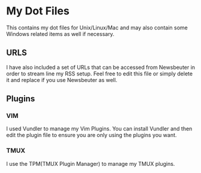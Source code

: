 # My Dot Files

This contains my dot files for Unix/Linux/Mac and may also contain
some Windows related items as well if necessary.

## URLS
I have also included a set of URLs that can be accessed from Newsbeuter in
order to stream line my RSS setup. Feel free to edit this file or simply delete
it and replace if you use Newsbeuter as well.

## Plugins

### VIM
I used Vundler to manage my Vim Plugins. You can install Vundler and then edit
the plugin file to ensure you are only using the plugins you want.

### TMUX
I use the TPM(TMUX Plugin Manager) to manage my TMUX plugins.
